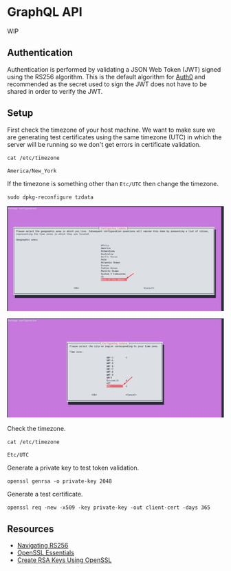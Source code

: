 # GraphQL API
WIP

## Authentication
Authentication is performed by validating a JSON Web Token (JWT)
signed using the RS256 algorithm. This is the default algorithm
for [Auth0](../infrastructure/auth0.md) and recommended as the secret
used to sign the JWT does not have to be shared in order to verify the JWT.


## Setup
First check the timezone of your host machine. We want to make sure we
are generating test certificates using the same timezone (UTC) in which the
server will be running so we don't get errors in certificate validation.
```shell
cat /etc/timezone
```
```
America/New_York
```

If the timezone is something other than `Etc/UTC` then change the timezone.
```shell
sudo dpkg-reconfigure tzdata
```

![tzdata-none-of-the-above](./images/tzdata-none-of-the-above.png)

![tzdata-utc](./images/tzdata-utc.png)

Check the timezone.
```shell
cat /etc/timezone
```
```
Etc/UTC
```

Generate a private key to test token validation.
```shell
openssl genrsa -o private-key 2048
```

Generate a test certificate.
```shell
openssl req -new -x509 -key private-key -out client-cert -days 365
```

## Resources
- [Navigating RS256](https://auth0.com/blog/navigating-rs256-and-jwks/)
- [OpenSSL Essentials](https://www.digitalocean.com/community/tutorials/openssl-essentials-working-with-ssl-certificates-private-keys-and-csrs)
- [Create RSA Keys Using OpenSSL](https://www.scottbrady91.com/OpenSSL/Creating-RSA-Keys-using-OpenSSL)
